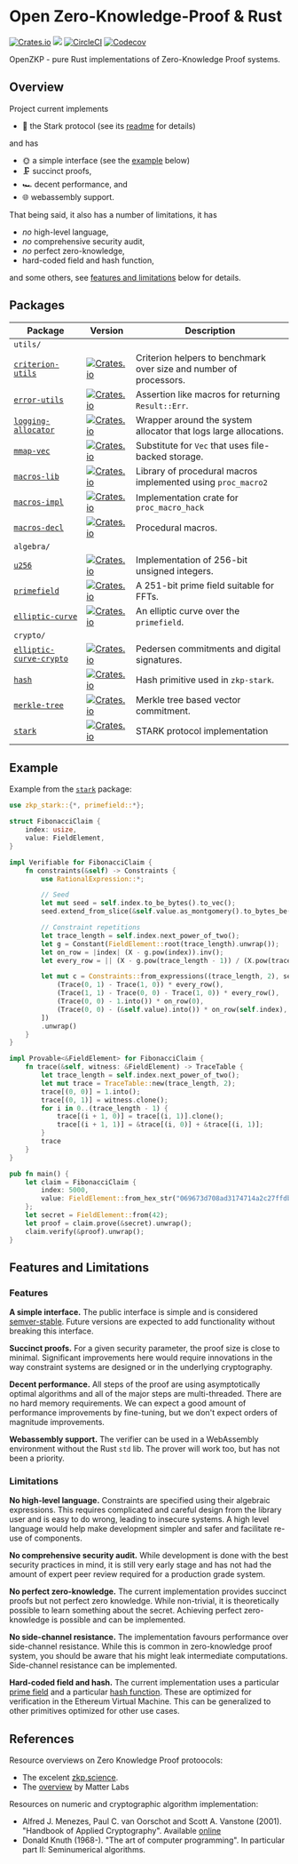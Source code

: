 # Open Zero-Knowledge-Proof & Rust

[![Crates.io](https://img.shields.io/crates/l/zkp-stark)](/License.md)
[![](https://docs.rs/zkp-stark/badge.svg)](https://docs.rs/zkp-stark)
[![CircleCI](https://img.shields.io/circleci/build/github/0xProject/OpenZKP)](https://circleci.com/gh/0xProject/OpenZKP)
[![Codecov](https://img.shields.io/codecov/c/gh/0xproject/OpenZKP)](https://codecov.io/gh/0xProject/OpenZKP)

OpenZKP - pure Rust implementations of Zero-Knowledge Proof systems.

## Overview

Project current implements

* 🐺 the Stark protocol (see its [readme](/crypto/stark/Readme.md) for details)

and has

* 🌞 a simple interface (see the [example](#example) below)
* 🗜️ succinct proofs,
* 🏎️ decent performance, and
* 🌐 webassembly support.

That being said, it also has a number of limitations, it has

* *no* high-level language,
* *no* comprehensive security audit,
* *no* perfect zero-knowledge,
* hard-coded field and hash function,

and some others, see [features and limitations](#features-and-limitations) below for details.

## Packages

| Package                                                        | Version                                                                                                                              | Description                                                                                       |
| -------------------------------------------------------------- | ------------------------------------------------------------------------------------------------------------------------------------ | ------------------------------------------------------------------------------------------------- |
| `utils/`                                                       |                                                                                                                                      |                                                                                                   |
| [`criterion-utils`](/utils/criterion-utils)                    | [![Crates.io](https://img.shields.io/crates/v/zkp-criterion-utils?label=)](https://crates.io/crates/zkp-criterion-utils)             | Criterion helpers to benchmark over size and number of processors.                                |
| [`error-utils`](/utils/error-utils)                            | [![Crates.io](https://img.shields.io/crates/v/zkp-error-utils?label=)](https://crates.io/crates/zkp-error-utils)                     | Assertion like macros for returning `Result::Err`.                                                |
| [`logging-allocator`](/utils/logging-allocator)                | [![Crates.io](https://img.shields.io/crates/v/zkp-logging-allocator?label=)](https://crates.io/crates/zkp-logging-allocator)         | Wrapper around the system allocator that logs large allocations.                                  |
| [`mmap-vec`](/utils/mmap-vec)                                  | [![Crates.io](https://img.shields.io/crates/v/zkp-mmap-vec?label=)](https://crates.io/crates/zkp-mmap-vec)                           | Substitute for `Vec` that uses file-backed storage.                                               |
| [`macros-lib`](/utils/macros-lib)                              | [![Crates.io](https://img.shields.io/crates/v/zkp-macros-lib?label=)](https://crates.io/crates/zkp-macros-lib)                       | Library of procedural macros implemented using `proc_macro2`                                      |
| [`macros-impl`](/utils/macros-impl)                            | [![Crates.io](https://img.shields.io/crates/v/zkp-macros-impl?label=)](https://crates.io/crates/zkp-macros-impl)                     | Implementation crate for `proc_macro_hack`                                                        |
| [`macros-decl`](/utils/macros-decl)                            | [![Crates.io](https://img.shields.io/crates/v/zkp-macros-decl?label=)](https://crates.io/crates/zkp-macros-decl)                     | Procedural macros.                                                                                |
| `algebra/`                                                     |                                                                                                                                      |                                                                                                   |
| [`u256`](/algebra/u256)                                        | [![Crates.io](https://img.shields.io/crates/v/zkp-u256?label=)](https://crates.io/crates/zkp-u256)                                   | Implementation of 256-bit unsigned integers.                                                      |
| [`primefield`](/algebra/primefield)                            | [![Crates.io](https://img.shields.io/crates/v/zkp-primefield?label=)](https://crates.io/crates/zkp-primefield)                       | A 251-bit prime field suitable for FFTs.                                                          |
| [`elliptic-curve`](/algebra/elliptic-curve)                    | [![Crates.io](https://img.shields.io/crates/v/zkp-elliptic-curve?label=)](https://crates.io/crates/zkp-elliptic-curve)               | An elliptic curve over the `primefield`.                                                          |
| `crypto/`                                                      |                                                                                                                                      |                                                                                                   |
| [`elliptic-curve-crypto`](/crypto/elliptic-curve-crypto)       | [![Crates.io](https://img.shields.io/crates/v/zkp-elliptic-curve-crypto?label=)](https://crates.io/crates/zkp-elliptic-curve-crypto) | Pedersen commitments and digital signatures.                                                      |
| [`hash`](/crypto/hash)                                         | [![Crates.io](https://img.shields.io/crates/v/zkp-hash?label=)](https://crates.io/crates/zkp-hash)                                   | Hash primitive used in `zkp-stark`.                                                               |
| [`merkle-tree`](/crypto/merkle-tree)                           | [![Crates.io](https://img.shields.io/crates/v/zkp-merkle-tree?label=)](https://crates.io/crates/zkp-merkle-tree)                     | Merkle tree based vector commitment.                                                              |
| [`stark`](/crypto/stark)                                       | [![Crates.io](https://img.shields.io/crates/v/zkp-stark?label=)](https://crates.io/crates/zkp-stark)                                 | STARK protocol implementation                                                                     |

## Example

Example from the [`stark`](/crypto/stark) package:

```rust
use zkp_stark::{*, primefield::*};

struct FibonacciClaim {
    index: usize,
    value: FieldElement,
}

impl Verifiable for FibonacciClaim {
    fn constraints(&self) -> Constraints {
        use RationalExpression::*;

        // Seed
        let mut seed = self.index.to_be_bytes().to_vec();
        seed.extend_from_slice(&self.value.as_montgomery().to_bytes_be());

        // Constraint repetitions
        let trace_length = self.index.next_power_of_two();
        let g = Constant(FieldElement::root(trace_length).unwrap());
        let on_row = |index| (X - g.pow(index)).inv();
        let every_row = || (X - g.pow(trace_length - 1)) / (X.pow(trace_length) - 1.into());

        let mut c = Constraints::from_expressions((trace_length, 2), seed, vec![
            (Trace(0, 1) - Trace(1, 0)) * every_row(),
            (Trace(1, 1) - Trace(0, 0) - Trace(1, 0)) * every_row(),
            (Trace(0, 0) - 1.into()) * on_row(0),
            (Trace(0, 0) - (&self.value).into()) * on_row(self.index),
        ])
        .unwrap()
    }
}

impl Provable<&FieldElement> for FibonacciClaim {
    fn trace(&self, witness: &FieldElement) -> TraceTable {
        let trace_length = self.index.next_power_of_two();
        let mut trace = TraceTable::new(trace_length, 2);
        trace[(0, 0)] = 1.into();
        trace[(0, 1)] = witness.clone();
        for i in 0..(trace_length - 1) {
            trace[(i + 1, 0)] = trace[(i, 1)].clone();
            trace[(i + 1, 1)] = &trace[(i, 0)] + &trace[(i, 1)];
        }
        trace
    }
}

pub fn main() {
    let claim = FibonacciClaim {
        index: 5000,
        value: FieldElement::from_hex_str("069673d708ad3174714a2c27ffdb56f9b3bfb38c1ea062e070c3ace63e9e26eb"),
    };
    let secret = FieldElement::from(42);
    let proof = claim.prove(&secret).unwrap();
    claim.verify(&proof).unwrap();
}
```

## Features and Limitations

### Features

**A simple interface.** The public interface is simple and is considered [semver-stable](https://github.com/rust-lang/rfcs/blob/master/text/1105-api-evolution.md). Future versions are expected to add functionality without breaking this interface.

**Succinct proofs.** For a given security parameter, the proof size is close to minimal. Significant improvements here would require innovations in the way constraint systems are designed or in the underlying cryptography.

**Decent performance.** All steps of the proof are using asymptotically optimal algorithms and all of the major steps are multi-threaded. There are no hard memory requirements. We can expect a good amount of performance improvements by fine-tuning, but we don't expect orders of magnitude improvements.

**Webassembly support.** The verifier can be used in a WebAssembly environment without the Rust `std` lib. The prover will work too, but has not been a priority.

### Limitations

**No high-level language.** Constraints are specified using their algebraic expressions. This requires complicated and careful design from the library user and is easy to do wrong, leading to insecure systems. A high level language would help make development simpler and safer and facilitate re-use of components.

**No comprehensive security audit.** While development is done with the best security practices in mind, it is still very early stage and has not had the amount of expert peer review required for a production grade system.

**No perfect zero-knowledge.** The current implementation provides succinct proofs but not perfect zero knowledge. While non-trivial, it is theoretically possible to learn something about the secret. Achieving perfect zero-knowledge is possible and can be implemented.

**No side-channel resistance.** The implementation favours performance over side-channel resistance. While this is common in zero-knowledge proof system, you should be aware that his might leak intermediate computations. Side-channel resistance can be implemented.

**Hard-coded field and hash.** The current implementation uses a particular [prime field](/algebra/primefield) and a particular [hash function](/crypto/hash). These are optimized for verification in the Ethereum Virtual Machine. This can be generalized to other primitives optimized for other use cases.

## References

Resource overviews on Zero Knowledge Proof protoocols:

* The excelent [zkp.science](https://zkp.science/).
* The [overview](https://github.com/matter-labs/awesome-zero-knowledge-proofs) by Matter Labs

Resources on numeric and cryptographic algorithm implementation:

*  Alfred J. Menezes, Paul C. van Oorschot and Scott A. Vanstone (2001).
  "Handbook of Applied Cryptography". Available [online](http://cacr.uwaterloo.ca/hac/)
* Donald Knuth (1968-).
  "The art of computer programming". In particular part II: Seminumerical algorithms.
